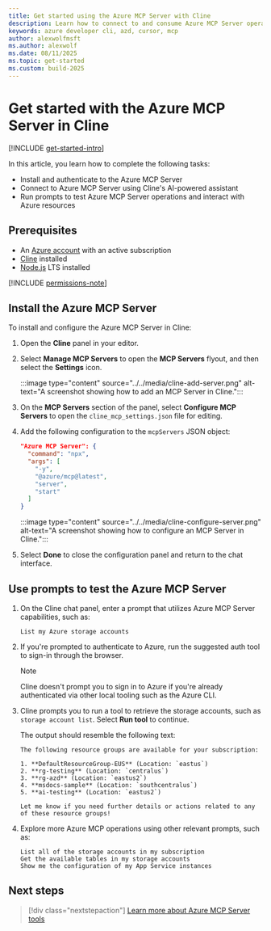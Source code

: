 ```yaml
---
title: Get started using the Azure MCP Server with Cline
description: Learn how to connect to and consume Azure MCP Server operations with Cline
keywords: azure developer cli, azd, cursor, mcp
author: alexwolfmsft
ms.author: alexwolf
ms.date: 08/11/2025
ms.topic: get-started
ms.custom: build-2025
---
```


# Get started with the Azure MCP Server in Cline

[!INCLUDE [get-started-intro](../../includes/get-started-intro.md)]

In this article, you learn how to complete the following tasks:

- Install and authenticate to the Azure MCP Server
- Connect to Azure MCP Server using Cline's AI-powered assistant
- Run prompts to test Azure MCP Server operations and interact with Azure resources

## Prerequisites

- An [Azure account](https://azure.microsoft.com/free/?ref=microsoft.com&utm_source=microsoft.com&utm_medium=docs&utm_campaign=visualstudio) with an active subscription
- [Cline](https://cline.bot/) installed
- [Node.js](https://nodejs.org/) LTS installed

[!INCLUDE [permissions-note](../../includes/permissions-note.md)]

## Install the Azure MCP Server

To install and configure the Azure MCP Server in Cline:

1. Open the **Cline** panel in your editor.
1. Select **Manage MCP Servers** to open the **MCP Servers** flyout, and then select the **Settings** icon.

    :::image type="content" source="../../media/cline-add-server.png" alt-text="A screenshot showing how to add an MCP Server in Cline.":::

1. On the **MCP Servers** section of the panel, select **Configure MCP Servers** to open the `cline_mcp_settings.json` file for editing.
1. Add the following configuration to the `mcpServers` JSON object:

    ```json
    "Azure MCP Server": {
      "command": "npx",
      "args": [
        "-y",
        "@azure/mcp@latest",
        "server",
        "start"
      ]
    }
    ```

    :::image type="content" source="../../media/cline-configure-server.png" alt-text="A screenshot showing how to configure an MCP Server in Cline.":::

1. Select **Done** to close the configuration panel and return to the chat interface.

## Use prompts to test the Azure MCP Server

1. On the Cline chat panel, enter a prompt that utilizes Azure MCP Server capabilities, such as:

    ```text
    List my Azure storage accounts
    ```

1. If you're prompted to authenticate to Azure, run the suggested auth tool to sign-in through the browser.

    > [!NOTE]
    > Cline doesn't prompt you to sign in to Azure if you're already authenticated via other local tooling such as the Azure CLI.

1. Cline prompts you to run a tool to retrieve the storage accounts, such as `storage account list`. Select **Run tool** to continue.

    The output should resemble the following text:

    ```output
    The following resource groups are available for your subscription:

    1. **DefaultResourceGroup-EUS** (Location: `eastus`)
    2. **rg-testing** (Location: `centralus`)
    3. **rg-azd** (Location: `eastus2`)
    4. **msdocs-sample** (Location: `southcentralus`)
    5. **ai-testing** (Location: `eastus2`)
    
    Let me know if you need further details or actions related to any of these resource groups!
    ```

1. Explore more Azure MCP operations using other relevant prompts, such as:

    ```text
    List all of the storage accounts in my subscription
    Get the available tables in my storage accounts
    Show me the configuration of my App Service instances
    ```

## Next steps

> [!div class="nextstepaction"]
> [Learn more about Azure MCP Server tools](../../tools/index.md)
